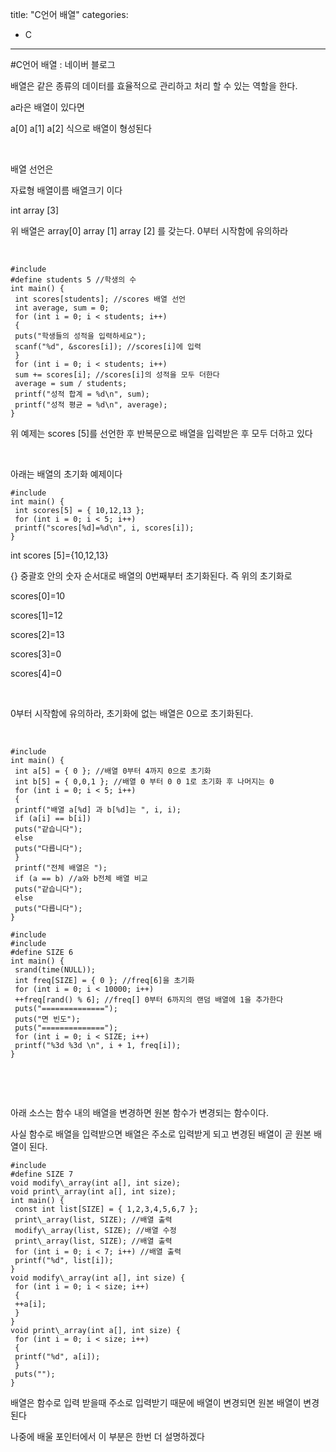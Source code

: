 title: "C언어 배열"
categories:
 - C
---
#C언어 배열 : 네이버 블로그







배열은 같은 종류의 데이터를 효율적으로 관리하고 처리 할 수 있는 역할을 한다.

a라은 배열이 있다면 

a[0] a[1] a[2] 식으로 배열이 형성된다

​

배열 선언은 

자료형 배열이름 배열크기 이다

int array [3]

위 배열은 array[0] array [1] array [2] 를 갖는다. 0부터 시작함에 유의하라

​




 




```
#include
#define students 5 //학생의 수
int main() {
 int scores[students]; //scores 배열 선언
 int average, sum = 0;
 for (int i = 0; i < students; i++)
 {
 puts("학생들의 성적을 입력하세요");
 scanf("%d", &scores[i]); //scores[i]에 입력
 }
 for (int i = 0; i < students; i++)
 sum += scores[i]; //scores[i]의 성적을 모두 더한다
 average = sum / students;
 printf("성적 합계 = %d\n", sum);
 printf("성적 평균 = %d\n", average);
}
```





 


위 예제는 scores [5]를 선언한 후 반복문으로 배열을 입력받은 후 모두 더하고 있다

​

아래는 배열의 초기화 예제이다




 




```
#include
int main() {
 int scores[5] = { 10,12,13 };
 for (int i = 0; i < 5; i++)
 printf("scores[%d]=%d\n", i, scores[i]);
}
```





 


int scores [5]={10,12,13}

{} 중괄호 안의 숫자 순서대로 배열의 0번째부터 초기화된다. 즉 위의 초기화로

scores[0]=10

scores[1]=12

scores[2]=13

scores[3]=0

scores[4]=0

​

0부터 시작함에 유의하라, 초기화에 없는 배열은 0으로 초기화된다.

​




 




```
#include
int main() {
 int a[5] = { 0 }; //배열 0부터 4까지 0으로 초기화
 int b[5] = { 0,0,1 }; //배열 0 부터 0 0 1로 초기화 후 나머지는 0
 for (int i = 0; i < 5; i++)
 {
 printf("배열 a[%d] 과 b[%d]는 ", i, i);
 if (a[i] == b[i])
 puts("같습니다");
 else
 puts("다릅니다");
 }
 printf("전체 배열은 ");
 if (a == b) //a와 b전체 배열 비교
 puts("같습니다");
 else
 puts("다릅니다");
}
```





 




```
#include
#include
#define SIZE 6 
int main() {
 srand(time(NULL));
 int freq[SIZE] = { 0 }; //freq[6]을 초기화
 for (int i = 0; i < 10000; i++)
 ++freq[rand() % 6]; //freq[] 0부터 6까지의 랜덤 배열에 1을 추가한다
 puts("==============");
 puts("면 빈도");
 puts("==============");
 for (int i = 0; i < SIZE; i++)
 printf("%3d %3d \n", i + 1, freq[i]);
}
```





 


​

​

아래 소스는 함수 내의 배열을 변경하면 원본 함수가 변경되는 함수이다.

사실 함수로 배열을 입력받으면 배열은 주소로 입력받게 되고 변경된 배열이 곧 원본 배열이 된다.




 




```
#include
#define SIZE 7
void modify\_array(int a[], int size);
void print\_array(int a[], int size);
int main() {
 const int list[SIZE] = { 1,2,3,4,5,6,7 };
 print\_array(list, SIZE); //배열 출력
 modify\_array(list, SIZE); //배열 수정
 print\_array(list, SIZE); //배열 출력
 for (int i = 0; i < 7; i++) //배열 출력
 printf("%d", list[i]);
}
void modify\_array(int a[], int size) {
 for (int i = 0; i < size; i++)
 {
 ++a[i];
 }
}
void print\_array(int a[], int size) {
 for (int i = 0; i < size; i++)
 {
 printf("%d", a[i]);
 }
 puts("");
}
```





 


배열은 함수로 입력 받을때 주소로 입력받기 때문에 배열이 변경되면 원본 배열이 변경된다

나중에 배울 포인터에서 이 부분은 한번 더 설명하겠다